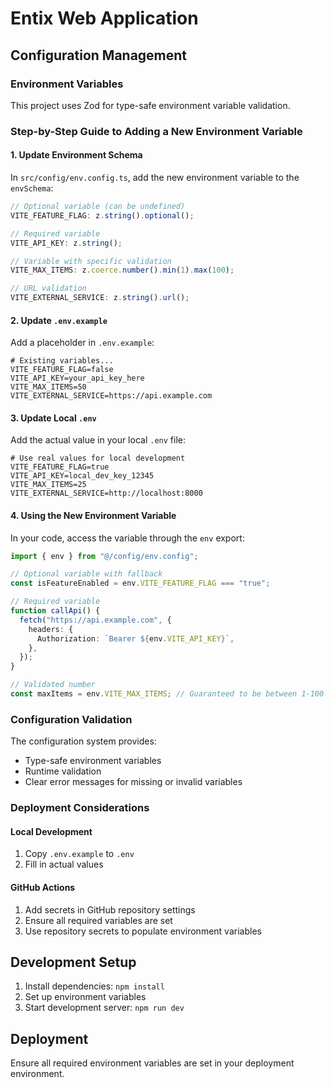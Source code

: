 # Entix Web Application

## Configuration Management

### Environment Variables

This project uses Zod for type-safe environment variable validation.

### Step-by-Step Guide to Adding a New Environment Variable

#### 1. Update Environment Schema

In `src/config/env.config.ts`, add the new environment variable to the `envSchema`:

```typescript
// Optional variable (can be undefined)
VITE_FEATURE_FLAG: z.string().optional();

// Required variable
VITE_API_KEY: z.string();

// Variable with specific validation
VITE_MAX_ITEMS: z.coerce.number().min(1).max(100);

// URL validation
VITE_EXTERNAL_SERVICE: z.string().url();
```

#### 2. Update `.env.example`

Add a placeholder in `.env.example`:

```shell
# Existing variables...
VITE_FEATURE_FLAG=false
VITE_API_KEY=your_api_key_here
VITE_MAX_ITEMS=50
VITE_EXTERNAL_SERVICE=https://api.example.com
```

#### 3. Update Local `.env`

Add the actual value in your local `.env` file:

```shell
# Use real values for local development
VITE_FEATURE_FLAG=true
VITE_API_KEY=local_dev_key_12345
VITE_MAX_ITEMS=25
VITE_EXTERNAL_SERVICE=http://localhost:8000
```

#### 4. Using the New Environment Variable

In your code, access the variable through the `env` export:

```typescript
import { env } from "@/config/env.config";

// Optional variable with fallback
const isFeatureEnabled = env.VITE_FEATURE_FLAG === "true";

// Required variable
function callApi() {
  fetch("https://api.example.com", {
    headers: {
      Authorization: `Bearer ${env.VITE_API_KEY}`,
    },
  });
}

// Validated number
const maxItems = env.VITE_MAX_ITEMS; // Guaranteed to be between 1-100
```

### Configuration Validation

The configuration system provides:

- Type-safe environment variables
- Runtime validation
- Clear error messages for missing or invalid variables

### Deployment Considerations

#### Local Development

1. Copy `.env.example` to `.env`
2. Fill in actual values

#### GitHub Actions

1. Add secrets in GitHub repository settings
2. Ensure all required variables are set
3. Use repository secrets to populate environment variables

## Development Setup

1. Install dependencies: `npm install`
2. Set up environment variables
3. Start development server: `npm run dev`

## Deployment

Ensure all required environment variables are set in your deployment environment.

